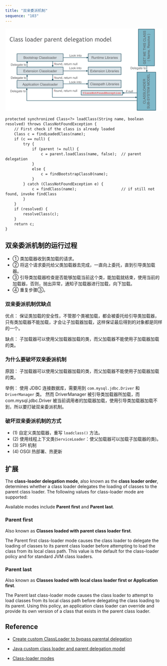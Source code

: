 ```yaml
---
title: "双亲委派机制"
sequence: "103"
---
```



![Class loader parent delegation model](/assets/images/java/jvm/class-loader-parent-delegation-model.png)

```text
protected synchronized Class<?> loadClass(String name, boolean resolved) throws ClassNotFoundException {
    // First check if the class is already loaded
    Class c = findLoadedClass(name);
    if (c == null) {
        try {
            if (parent != null) {
                c = parent.loadClass(name, false);  // parent delegation
            }
            else {
                c = findBootstrapClass0(name);
            }
        } catch (ClassNotFoundException e) {
            c = findClass(name);                    // if still not found, invoke findClass
        }
    }
    if (resolved) {
        resolveClass(c);
    }
    return c;
}
```

## 双亲委派机制的运行过程

- ① 类加载器收到类加载的请求。
- ② 将这个请求委托给父类加载器去完成，一直向上委托，直到引导类加载器。
- ③ 引导类加载器检查是否能够加载当前这个类，能加载就结束，使用当前的加载器，否则，抛出异常，通知子加载器进行加载，向下加载。
- ④ 重复步骤③。

### 双亲委派机制优缺点

优点： 保证类加载的安全性，不管那个类被加载，都会被委托给引导类加载器，只有类加载器不能加载，才会让子加载器加载，这样保证最后得到的对象都是同样的一个。

缺点： 子加载器可以使用父加载器加载的类，而父加载器不能使用子加载器加载的类。

### 为什么要破坏双亲委派机制

原因： 子加载器可以使用父加载器加载的类，而父加载器不能使用子加载器加载的类。

举例： 使用 JDBC 连接数据库，需要用到 `com.mysql.jdbc.Driver` 和 `DriverManager` 类。
然而 DriverManager 被引导类加载器所加载，而 com.mysql.jdbc.Driver 被当前调用者的加载器加载，使用引导类加载器加载不到，所以要打破双亲委派机制。

### 破坏双亲委派机制的方式

- (1) 自定义类加载器，重写 `loadclass()` 方法。
- (2) 使用线程上下文类(`ServiceLoader`：使父加载器可以加载子加载器的类)。
- (3) SPI 机制
- (4) OSGI 热部署、热更新

## 扩展

The **class-loader delegation mode**, also known as the **class loader order**,
determines whether a class loader delegates the loading of classes to the parent class loader.
The following values for class-loader mode are supported:

Available modes include **Parent first** and **Parent last**.

### Parent first

Also known as **Classes loaded with parent class loader first**.

The Parent first class-loader mode causes the class loader to delegate the loading of classes to its parent class loader
before attempting to load the class from its local class path.
This value is the default for the class-loader policy and for standard JVM class loaders.

### Parent last

Also known as **Classes loaded with local class loader first or Application first**.

The Parent last class-loader mode causes the class loader to attempt to load classes from its local class path
before delegating the class loading to its parent.
Using this policy, an application class loader can override and provide its own version of a class that exists in the parent class loader.


## Reference

- [Create custom ClassLoader to bypass parental delegation](https://www.fatalerrors.org/a/create-custom-classloader-to-bypass-parental-delegation.html)
- [Java custom class loader and parent delegation model](https://blog.actorsfit.com/a?ID=01150-9b129f0c-7e95-4e1f-b129-875f71b0b5de)

- [Class-loader modes](https://www.ibm.com/docs/en/was-zos/9.0.5?topic=loading-class-loaders)
